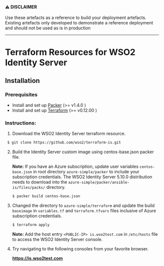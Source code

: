 #### ⚠️ DISCLAIMER

Use these artefacts as a reference to build your deployment artefacts. Existing artefacts only developed to demonstrate a reference deployment and should not be used as is in production

------------------------------------------------------------------

# Terraform Resources for WSO2 Identity Server

## Installation

### Prerequisites

* Install and set up [Packer](https://www.packer.io/) (>= v1.4.0 )
* Install and set up [Terraform](https://www.terraform.io/) (>= v0.12.00 )


### Instructions:

1. Download the WSO2  Identity Server terraform resource.

  ```bash
   $ git clone https://github.com/wso2/terraform-is.git
  ```    
 
2. Build the Identity Server custom image using centos-base.json packer file.

   **Note:**  If you have an Azure subscription, update user variables `centos-base.json` in root directory `azure-simple/packer` to include your subscription credentials. The WSO2 Identity Server 5.10.0 distribution needs to download into the `azure-simple/packer/ansible-is/files/packs/` directory.

   ```bash
   $ packer build centos-base.json 
   ```

3. Changed the directory to `azure-simple/terraform` and update the build `baseimage` in `variables.tf` and `terraform.tfvars` files inclusive of Azure subscription credentials.

   ```bash
   $ terraform apply  
   ```

   **Note:**  Add the host entry `<PUBLIC-IP> is.wso2test.com` in `/etc/hosts` file to access the WSO2 Identity Server console. 
 
4. Try navigating to the following consoles from your favorite browser.

    **https://is.wso2test.com**
